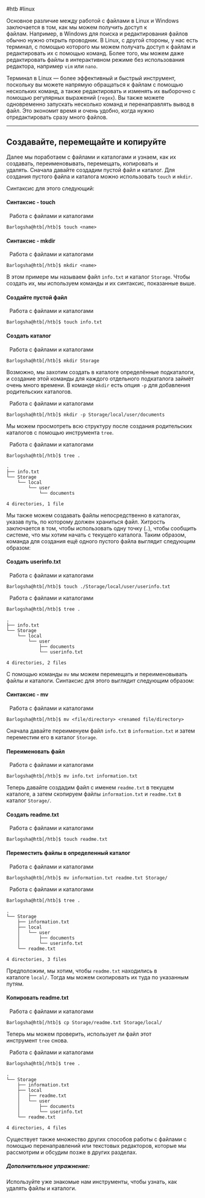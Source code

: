 #htb #linux 

Основное различие между работой с файлами в Linux и Windows заключается в том, как мы можем получить доступ к файлам. Например, в Windows для поиска и редактирования файлов обычно нужно открыть проводник. В Linux, с другой стороны, у нас есть терминал, с помощью которого мы можем получать доступ к файлам и редактировать их с помощью команд. Более того, мы можем даже редактировать файлы в интерактивном режиме без использования редактора, например `vim` или `nano`.

Терминал в Linux — более эффективный и быстрый инструмент, поскольку вы можете напрямую обращаться к файлам с помощью нескольких команд, а также редактировать и изменять их выборочно с помощью регулярных выражений (`regex`). Вы также можете одновременно запускать несколько команд и перенаправлять вывод в файл. Это экономит время и очень удобно, когда нужно отредактировать сразу много файлов.

---

## Создавайте, перемещайте и копируйте

Далее мы поработаем с файлами и каталогами и узнаем, как их создавать, переименовывать, перемещать, копировать и удалять. Сначала давайте создадим пустой файл и каталог. Для создания пустого файла и каталога можно использовать `touch` и `mkdir`.

Синтаксис для этого следующий:

#### Синтаксис - touch

  Работа с файлами и каталогами

```shell-session
Barlogsha@htb[/htb]$ touch <name>
```

#### Синтаксис - mkdir

  Работа с файлами и каталогами

```shell-session
Barlogsha@htb[/htb]$ mkdir <name>
```

В этом примере мы называем файл `info.txt` и каталог `Storage`. Чтобы создать их, мы используем команды и их синтаксис, показанные выше.

#### Создайте пустой файл

  Работа с файлами и каталогами

```shell-session
Barlogsha@htb[/htb]$ touch info.txt
```

#### Создать каталог

  Работа с файлами и каталогами

```shell-session
Barlogsha@htb[/htb]$ mkdir Storage
```

Возможно, мы захотим создать в каталоге определённые подкаталоги, и создание этой команды для каждого отдельного подкаталога займёт очень много времени. В команде `mkdir` есть опция `-p` для добавления родительских каталогов.

  Работа с файлами и каталогами

```shell-session
Barlogsha@htb[/htb]$ mkdir -p Storage/local/user/documents
```

Мы можем просмотреть всю структуру после создания родительских каталогов с помощью инструмента `tree`.

  Работа с файлами и каталогами

```shell-session
Barlogsha@htb[/htb]$ tree .

.
├── info.txt
└── Storage
    └── local
        └── user
            └── documents

4 directories, 1 file
```

Мы также можем создавать файлы непосредственно в каталогах, указав путь, по которому должен храниться файл. Хитрость заключается в том, чтобы использовать одну точку (`.`), чтобы сообщить системе, что мы хотим начать с текущего каталога. Таким образом, команда для создания ещё одного пустого файла выглядит следующим образом:

#### Создать userinfo.txt

  Работа с файлами и каталогами

```shell-session
Barlogsha@htb[/htb]$ touch ./Storage/local/user/userinfo.txt
```

  Работа с файлами и каталогами

```shell-session
Barlogsha@htb[/htb]$ tree .

.
├── info.txt
└── Storage
    └── local
        └── user
            ├── documents
            └── userinfo.txt

4 directories, 2 files
```

С помощью команды `mv` мы можем перемещать и переименовывать файлы и каталоги. Синтаксис для этого выглядит следующим образом:

#### Синтаксис - mv

  Работа с файлами и каталогами

```shell-session
Barlogsha@htb[/htb]$ mv <file/directory> <renamed file/directory>
```

Сначала давайте переименуем файл `info.txt` в `information.txt` и затем переместим его в каталог `Storage`.

#### Переименовать файл

  Работа с файлами и каталогами

```shell-session
Barlogsha@htb[/htb]$ mv info.txt information.txt
```

Теперь давайте создадим файл с именем `readme.txt` в текущем каталоге, а затем скопируем файлы `information.txt` и `readme.txt` в каталог `Storage/`.

#### Создать readme.txt

  Работа с файлами и каталогами

```shell-session
Barlogsha@htb[/htb]$ touch readme.txt
```

#### Переместить файлы в определенный каталог

  Работа с файлами и каталогами

```shell-session
Barlogsha@htb[/htb]$ mv information.txt readme.txt Storage/
```

  Работа с файлами и каталогами

```shell-session
Barlogsha@htb[/htb]$ tree .

.
└── Storage
    ├── information.txt
    ├── local
    │   └── user
    │       ├── documents
    │       └── userinfo.txt
    └── readme.txt

4 directories, 3 files
```

Предположим, мы хотим, чтобы `readme.txt` находились в каталоге `local/`. Тогда мы можем скопировать их туда по указанным путям.

#### Копировать readme.txt

  Работа с файлами и каталогами

```shell-session
Barlogsha@htb[/htb]$ cp Storage/readme.txt Storage/local/
```

Теперь мы можем проверить, использует ли файл этот инструмент `tree` снова.

  Работа с файлами и каталогами

```shell-session
Barlogsha@htb[/htb]$ tree .

.
└── Storage
    ├── information.txt
    ├── local
    │   ├── readme.txt
    │   └── user
    │       ├── documents
    │       └── userinfo.txt
    └── readme.txt

4 directories, 4 files
```

Существует также множество других способов работы с файлами с помощью перенаправлений или текстовых редакторов, которые мы рассмотрим и обсудим позже в других разделах.

##### Дополнительное упражнение:

Используйте уже знакомые нам инструменты, чтобы узнать, как удалять файлы и каталоги.